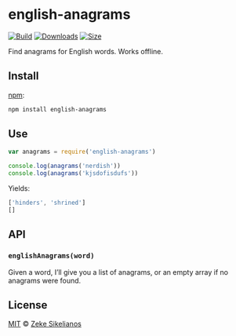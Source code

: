 # english-anagrams

[![Build][build-badge]][build]
[![Downloads][downloads-badge]][downloads]
[![Size][size-badge]][size]

Find anagrams for English words.
Works offline.

## Install

[npm][]:

```sh
npm install english-anagrams
```

## Use

```js
var anagrams = require('english-anagrams')

console.log(anagrams('nerdish'))
console.log(anagrams('kjsdofisdufs'))
```

Yields:

```js
['hinders', 'shrined']
[]
```

## API

### `englishAnagrams(word)`

Given a word, I’ll give you a list of anagrams, or an empty array if no anagrams
were found.

## License

[MIT][license] © [Zeke Sikelianos][author]

<!-- Definition -->

[build-badge]: https://img.shields.io/travis/words/english-anagrams.svg

[build]: https://travis-ci.org/words/english-anagrams

[downloads-badge]: https://img.shields.io/npm/dm/english-anagrams.svg

[downloads]: https://www.npmjs.com/package/english-anagrams

[size-badge]: https://img.shields.io/bundlephobia/minzip/english-anagrams.svg

[size]: https://bundlephobia.com/result?p=english-anagrams

[npm]: https://docs.npmjs.com/cli/install

[license]: license

[author]: http://zeke.sikelianos.com
